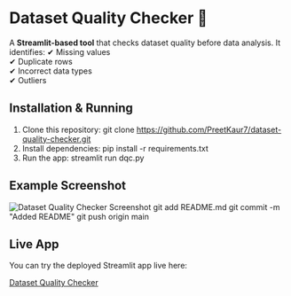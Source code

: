 # Dataset Quality Checker 📝

A **Streamlit-based tool** that checks dataset quality before data analysis. 
It identifies:
✔ Missing values  
✔ Duplicate rows  
✔ Incorrect data types  
✔ Outliers  

## Installation & Running  
1. Clone this repository:
git clone https://github.com/PreetKaur7/dataset-quality-checker.git
2. Install dependencies:
pip install -r requirements.txt
3. Run the app:
streamlit run dqc.py


## Example Screenshot
![Dataset Quality Checker Screenshot](C:\Users\kishu\OneDrive\Pictures\Screenshots\dqcSS.png)
git add README.md
git commit -m "Added README"
git push origin main

## Live App

You can try the deployed Streamlit app live here:

[Dataset Quality Checker](https://dataset-quality-checker-gjb72vi9kgaj6ltukvdenw.streamlit.app/?embed_options=dark_theme)
